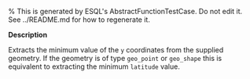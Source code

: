 % This is generated by ESQL's AbstractFunctionTestCase. Do not edit it. See ../README.md for how to regenerate it.

**Description**

Extracts the minimum value of the `y` coordinates from the supplied geometry. If the geometry is of type `geo_point` or `geo_shape` this is equivalent to extracting the minimum `latitude` value.


